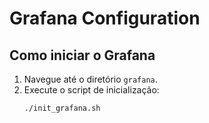 # Grafana Configuration

## Como iniciar o Grafana

1. Navegue até o diretório `grafana`.
2. Execute o script de inicialização:
   ```bash
   ./init_grafana.sh
